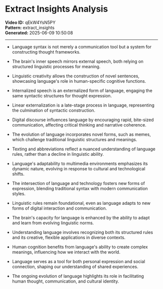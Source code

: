 # Extract Insights Analysis

**Video ID:** qEkW4YsN5PY  
**Pattern:** extract_insights  
**Generated:** 2025-06-09 10:50:08  

---

- Language syntax is not merely a communication tool but a system for constructing thought frameworks.

- The brain's inner speech mirrors external speech, both relying on structured linguistic processes for meaning.

- Linguistic creativity allows the construction of novel sentences, showcasing language's role in human-specific cognitive functions.

- Internalized speech is an externalized form of language, engaging the same syntactic structures for thought expression.

- Linear externalization is a late-stage process in language, representing the culmination of syntactic construction.

- Digital discourse influences language by encouraging rapid, bite-sized communication, affecting critical thinking and narrative coherence.

- The evolution of language incorporates novel forms, such as memes, which challenge traditional linguistic structures and meanings.

- Texting and abbreviations reflect a nuanced understanding of language rules, rather than a decline in linguistic ability.

- Language's adaptability to multimedia environments emphasizes its dynamic nature, evolving in response to cultural and technological shifts.

- The intersection of language and technology fosters new forms of expression, blending traditional syntax with modern communication styles.

- Linguistic rules remain foundational, even as language adapts to new forms of digital interaction and communication.

- The brain's capacity for language is enhanced by the ability to adapt and learn from evolving linguistic norms.

- Understanding language involves recognizing both its structured rules and its creative, flexible applications in diverse contexts.

- Human cognition benefits from language's ability to create complex meanings, influencing how we interact with the world.

- Language serves as a tool for both personal expression and social connection, shaping our understanding of shared experiences.

- The ongoing evolution of language highlights its role in facilitating human thought, communication, and cultural identity.